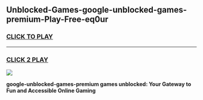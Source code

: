 
## Unblocked-Games-google-unblocked-games-premium-Play-Free-eq0ur
<h3>
<a href="https://premium76.site?title=google-unblocked-games-premium&ref=23A">CLICK TO PLAY</a></h3>
<hr>

<h3>
<a href="https://premium76.site?title=google-unblocked-games-premium&ref=23A">CLICK 2 PLAY</a>
  
</h3>

<a href="https://premium76.site?title=google-unblocked-games-premium&ref=23A"><img src="https://clearcache.store/games.png"></a>


**google-unblocked-games-premium games unblocked: Your Gateway to Fun and Accessible Online Gaming**
